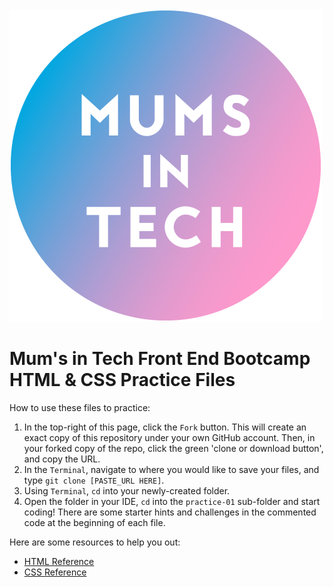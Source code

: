 <img src="./mit-logo.png" width="500px">

# Mum's in Tech Front End Bootcamp HTML & CSS Practice Files

How to use these files to practice:

1. In the top-right of this page, click the `Fork` button. This will create an exact copy of this repository under your own GitHub account. Then, in your forked copy of the repo, click the green 'clone or download button', and copy the URL.
2. In the `Terminal`, navigate to where you would like to save your files, and type `git clone [PASTE_URL HERE]`.
3. Using `Terminal`, `cd` into your newly-created folder.
4. Open the folder in your IDE, `cd` into the `practice-01` sub-folder and start coding! There are some starter hints and challenges in the commented code at the beginning of each file.

Here are some resources to help you out:

- [HTML Reference](http://htmlreference.io/)
- [CSS Reference](http://cssreference.io/)



